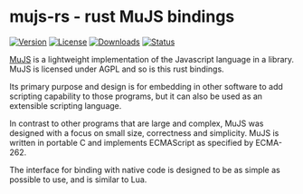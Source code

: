 # mujs-rs - rust MuJS bindings
[![Version](https://img.shields.io/crates/v/mujs.svg)](https://crates.io/crates/mujs)
[![License](https://img.shields.io/crates/l/mujs.svg)](https://crates.io/crates/mujs)
[![Downloads](https://img.shields.io/crates/d/mujs.svg)](https://crates.io/crates/mujs)
[![Status](https://img.shields.io/travis/hean01/mujs-rs/master.svg)](https://travis-ci.org/hean01/mujs-rs)

[MuJS](http://mujs.com) is a lightweight implementation of the
Javascript language in a library. MuJS is licensed under AGPL and
so is this rust bindings.

Its primary purpose and design is for embedding in other software
to add scripting capability to those programs, but it can also be
used as an extensible scripting language.

In contrast to other programs that are large and complex, MuJS was
designed with a focus on small size, correctness and
simplicity. MuJS is written in portable C and implements
ECMAScript as specified by ECMA-262.

The interface for binding with native code is designed to be as
simple as possible to use, and is similar to Lua.
